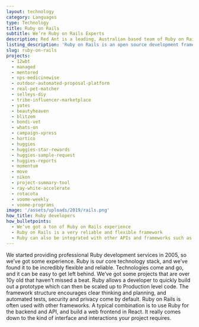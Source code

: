```yaml
---
layout: technology
category: Languages
type: Technology
title: Ruby on Rails
subtitle: We’re Ruby on Rails Experts
description: Red Ant is a leading, Australian based team of Ruby on Rails Developers. We’ve worked with hundreds of companies and startups to build out their Ruby on Rails apps.
listing_description: 'Ruby on Rails is an open source development framework. Ruby on Rails helps developers create web applications quickly, much faster and more reliably. This saves time and money, and improves ongoing maintenance. We’re well known for our Ruby on Rails work - we’ve worked with hundreds of companies and startups to build out their Ruby on Rails apps.'
slug: ruby-on-rails
projects:
  - 12wbt
  - managed
  - mentored
  - nps-medicinewise
  - outdoor-automated-proposal-platform
  - real-pet-matcher
  - selleys-diy
  - tribe-influencer-marketplace
  - yates
  - beautyheaven
  - blitzem
  - bondi-vet
  - whats-on
  - campaign-xpress
  - hortico
  - huggies
  - huggies-star-rewards
  - huggies-sample-request
  - huggies-reports
  - momentum
  - move
  - nikon
  - project-summary-tool
  - ray-white-accelerate
  - rotacota
  - voome-weekly
  - voome-programs
image: '/assets/uploads/2019/rails.png'
how_title: Ruby developers
how_bulletpoints:
  - We’ve got a ton of Ruby on Rails experience
  - Ruby on Rails is a very reliable and flexible framework
  - Ruby can also be integrated with other APIs and frameworks such as React and Angular
---
```


We started providing professional Ruby development services in 2005, so we’ve got some experience. Ruby is our core technology stack, and we’ve found it to be incredibly flexible and reliable. Technologies come and go, and it can be easy to get left behind. We’ve got some projects that are over 10y old that haven’t missed a beat.
Ruby allows a developer to quickly build out a prototype which can then be scaled up to Production level code. The framework structure encourages clear thinking and planning, and automated tests, security and privacy come by default.
Ruby on Rails is often used with other frameworks. A typical combination is to use Ruby for the backend and API, and build a web frontend in React. It really comes down to the kind of interface and interactions your project requires.
